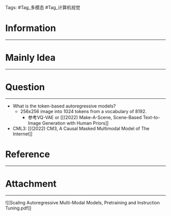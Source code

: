 Tags: #Tag_多模态 #Tag_计算机视觉 
# Information
---


# Mainly Idea
---


# Question
---
- What is the token-based autoregressive models?
	-  256x256 image into 1024 tokens from  a vocabulary of 8192.
		- 参考VQ-VAE or [[(2022) Make-A-Scene, Scene-Based Text-to-Image Generation with Human Priors]]
- CML3: [[(2022) CM3, A Causal Masked Multimodal Model of The Internet]]

# Reference
---


# Attachment
---
![[Scaling Autoregressive Multi-Modal Models, Pretraining and Instruction Tuning.pdf]]